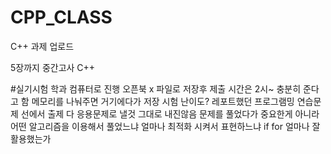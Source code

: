 # CPP_CLASS
C++ 과제 업로드


5장까지 중간고사
C++

#실기시험
학과 컴퓨터로 진행
오픈북 x 파일로 저장후 제출
시간은 2시~ 충분히 준다고 함
메모리를 나눠주면 거기에다가 저장
시험 난이도? 레포트했던 프로그램밍 연습문제 선에서 출제
다 응용문제로 낼것 그대로 내진않음
문제를 풀었다가 중요한게 아니라 어떤 알고리즘을 이용해서 풀었느냐
얼마나 최적화 시켜서 표현하느냐
if for 얼마나 잘 활용했는가

